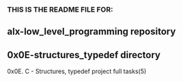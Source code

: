 ### THIS IS THE README FILE FOR:
## alx-low_level_programming repository
## 0x0E-structures_typedef directory
0x0E. C - Structures, typedef project full tasks(5)
